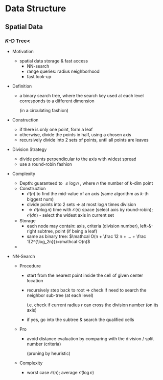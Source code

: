 # Data Structure

## Spatial Data

### $K$-D Tree<

- Motivation

  - spatial data storage \& fast access
    - NN-search
    - range queries: radius neighborhood
    - fast look-up

- Definition

  - a binary search tree, where the search key used at each level corresponds to a different dimension

    (in a circulating fashion) 

- Construction

  - if there is only one point, form a leaf
  - otherwise, divide the points in half,  using a chosen axis
  - recursively divide into 2 sets of points, until all points are leaves

- Division Strategy

  - divide points perpendicular to the axis with widest spread
  - use a round-robin fashion

- Complexity

  - Depth: guaranteed to $\le \log n$ , where $n$ the number of $k$-dim point
  - Construction
    - $\mathcal O(n)$ to find the mid-value of an axis (same algorithm as $k$-th biggest num)
    - divide points into $2$ sets $\Rightarrow$ at most $\log n$ times division
    - $\Rightarrow \mathcal O(n\log n)$ time with $\mathcal O(n)$ space (select axis by round-robin); $\mathcal O(dn)$ - select the widest axis in current set
  - Storage
    - each node may contain: axis, criteria (division number), left-\&-right subtree, point (if being a leaf)
    - same as binary tree: $\mathcal O(n + \frac 12 n + ... + \frac 1{2^{\log_2n}})=\mathcal O(n)$ 
  - 

- NN-Search

  - Procedure

    - start from the nearest point inside the cell of given center location

    - recursively step back to root $\Rightarrow$ check if need to search the neighbor sub-tree (at each level)

      i.e. check if current radius $r$ can cross the division number (on its axis)

    - if yes, go into the subtree \& search the qualified cells

  - Pro

    - avoid distance evaluation by comparing with the division / split number (criteria)

      (pruning by heuristic)

  - Complexity

    - worst case $\mathcal O(n)$; average $\mathcal O(\log n)$